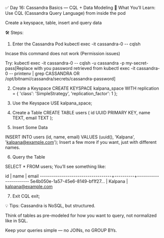 ✅ Day 16: Cassandra Basics — CQL + Data Modeling
🧠 What You’ll Learn:
Use CQL (Cassandra Query Language) from inside the pod

Create a keyspace, table, insert and query data

🛠️ Steps:
1. Enter the Cassandra Pod
kubectl exec -it cassandra-0 -- cqlsh

Incase this command does not work (Permission issues)

Try:
kubectl exec -it cassandra-0 -- cqlsh -u cassandra -p my-secret-pass[Replace with you password retrieved from  kubectl exec -it cassandra-0 -- printenv | grep CASSANDRA OR /opt/bitnami/cassandra/secrets/cassandra-password]


2. Create a Keyspace
CREATE KEYSPACE kalpana_space WITH replication = {
  'class': 'SimpleStrategy',
  'replication_factor': 1
};

3. Use the Keyspace
USE kalpana_space;

4. Create a Table
CREATE TABLE users (
  id UUID PRIMARY KEY,
  name TEXT,
  email TEXT
);

5. Insert Some Data

INSERT INTO users (id, name, email)
VALUES (uuid(), 'Kalpana', 'kalpana@example.com');
Insert a few more if you want, just with different names.

6. Query the Table

SELECT * FROM users;
You’ll see something like:

id                                   | name     | email
------------------------------------+----------+-----------------------
5e4b050e-1a57-45e6-8149-bf1f27...   | Kalpana  | kalpana@example.com

7. Exit CQL
exit;


💡 Tips:
Cassandra is NoSQL, but structured.

Think of tables as pre-modeled for how you want to query, not normalized like in SQL.

Keep your queries simple — no JOINs, no GROUP BYs.
